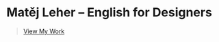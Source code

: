 # Matěj Leher – English for Designers 

>[View My Work](https://matejleher.github.io/english-for-designers)
